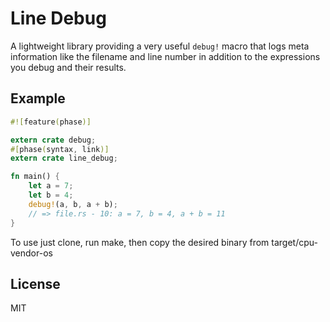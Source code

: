 # Line Debug

A lightweight library providing a very useful `debug!` macro that
logs meta information like the filename and line number in addition
to the expressions you debug and their results.

## Example

```rust
#![feature(phase)]

extern crate debug;
#[phase(syntax, link)]
extern crate line_debug;

fn main() {
    let a = 7;
    let b = 4;
    debug!(a, b, a + b);
    // => file.rs - 10: a = 7, b = 4, a + b = 11
}
```

To use just clone, run make, then copy the desired binary from
target/cpu-vendor-os

## License

MIT
